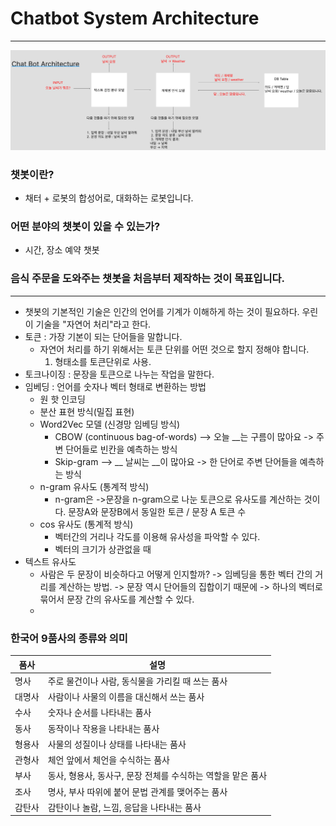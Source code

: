 # Chatbot System Architecture

<hr>

![./img.png](./img.png)

### 챗봇이란?
- 채터 + 로봇의 합성어로, 대화하는 로봇입니다.

### 어떤 분야의 챗봇이 있을 수 있는가?

- 시간, 장소 예약 챗봇

### 음식 주문을 도와주는 챗봇을 처음부터 제작하는 것이 목표입니다.

<hr>

- 챗봇의 기본적인 기술은 인간의 언어를 기계가 이해하게 하는 것이 필요하다. 우린 이 기술을 "자연어 처리"라고 한다.
- 토큰 : 가장 기본이 되는 단어들을 말합니다.
  - 자연어 처리를 하기 위해서는 토큰 단위를 어떤 것으로 할지 정해야 합니다.
    1. 형태소를 토큰단위로 사용.
- 토크나이징 : 문장을 토큰으로 나누는 작업을 말한다.
- 임베딩 : 언어를 숫자나 벡터 형태로 변환하는 방법
  - 원 핫 인코딩
  - 분산 표현 방식(밀집 표현)
  - Word2Vec 모델 (신경망 임베딩 방식)
    - CBOW (continuous bag-of-words)   --> 오늘 __는 구름이 많아요 -> 주변 단어들로 빈칸을 예측하는 방식
    - Skip-gram  --> __ 날씨는 __이 많아요 -> 한 단어로 주변 단어들을 예측하는 방식
  - n-gram 유사도 (통계적 방식)
    - n-gram은 ->문장을 n-gram으로 나눈 토큰으로 유사도를 계산하는 것이다. 문장A와 문장B에서 동일한 토큰 / 문장 A 토큰 수
  - cos 유사도 (통계적 방식)
    - 벡터간의 거리나 각도를 이용해 유사성을 파악할 수 있다.
    - 벡터의 크기가 상관없을 때
- 텍스트 유사도
  - 사람은 두 문장이 비슷하다고 어떻게 인지할까? -> 임베딩을 통한 벡터 간의 거리를 계산하는 방법. -> 문장 역시 단어들의 집합이기 때문에 -> 하나의 벡터로 묶어서 문장 간의 유사도를 계산할 수 있다.
  - 
### 한국어 9품사의 종류와 의미

| 품사  | 설명                                  |
|-----|-------------------------------------|
| 명사  | 주로 물건이나 사람, 동식물을 가리킬 때 쓰는 품사        |
| 대명사 | 사람이나 사물의 이름을 대신해서 쓰는 품사             |
| 수사  | 숫자나 순서를 나타내는 품사                     |
| 동사  | 동작이나 작용을 나타내는 품사                    |
| 형용사 | 사물의 성질이나 상태를 나타내는 품사                |
| 관형사 | 체언 앞에서 체언을 수식하는 품사                  |
| 부사  | 동사, 형용사, 동사구, 문장 전체를 수식하는 역할을 맡은 품사 |
| 조사  | 명사, 부사 따위에 붙어 문법 관계를 맺어주는 품사        |
| 감탄사 | 감탄이나 놀람, 느낌, 응답을 나타내는 품사            |



